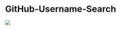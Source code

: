 # GitHub-Username-Search
<img src="https://blogger.googleusercontent.com/img/b/R29vZ2xl/AVvXsEhD9Fx32xrQObZ9QZvDLqvVvpuAR5G_YDp668uf1LLJmHRMhi_WfxjA3nM8HvtvUmwqvi9gXxx-NZpa1zegZQf4KDZucXmjvAyy7a45uXTJSpcsiwVkYHwg43mGhHOmws-iEayIRr-x7HPn8z2uYmUzEAAqPkB0AUQo-eXVKb3wza1AON-N50305pcx/w600-h300-p-k-no-nu-rw-e30/Screenshot_20230121-211948_Chrome.jpg"/>
